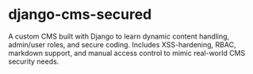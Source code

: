# django-cms-secured
A custom CMS built with Django to learn dynamic content handling, admin/user roles, and secure coding. Includes XSS-hardening, RBAC, markdown support, and manual access control to mimic real-world CMS security needs.
